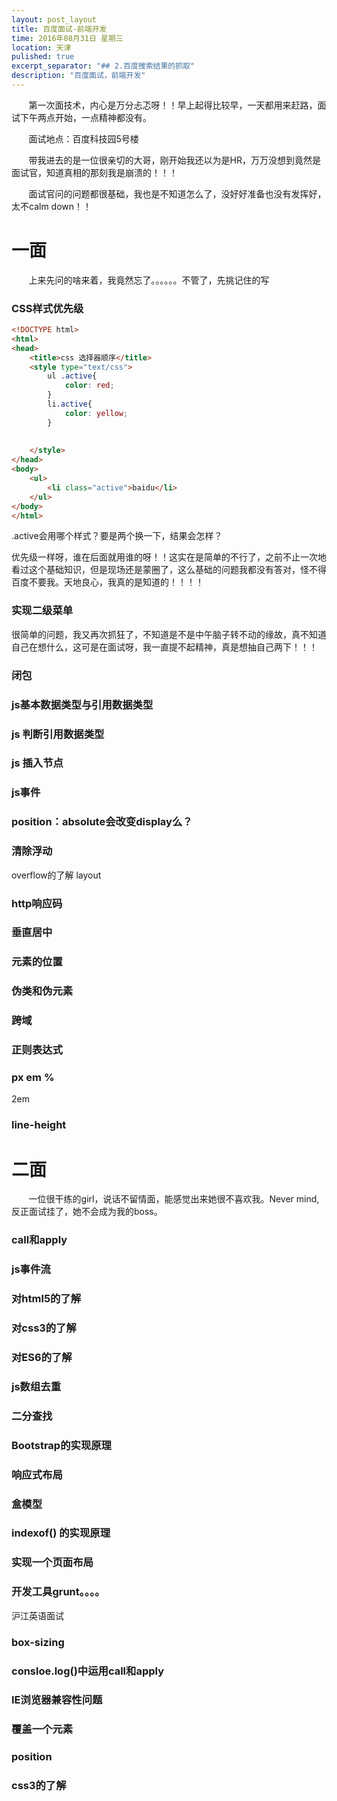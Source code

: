 ```yaml
---
layout: post_layout
title: 百度面试-前端开发
time: 2016年08月31日 星期三
location: 天津
pulished: true
excerpt_separator: "## 2.百度搜索结果的抓取"
description: "百度面试，前端开发"
---
```

&#160; &#160; &#160; &#160;第一次面技术，内心是万分忐忑呀！！早上起得比较早，一天都用来赶路，面试下午两点开始，一点精神都没有。


&#160; &#160; &#160; &#160;面试地点：百度科技园5号楼

&#160; &#160; &#160; &#160;带我进去的是一位很亲切的大哥，刚开始我还以为是HR，万万没想到竟然是面试官，知道真相的那刻我是崩溃的！！！


&#160; &#160; &#160; &#160;面试官问的问题都很基础，我也是不知道怎么了，没好好准备也没有发挥好，太不calm down！！

# 一面

&#160; &#160; &#160; &#160;上来先问的啥来着，我竟然忘了。。。。。。不管了，先挑记住的写

###  CSS样式优先级

```html
<!DOCTYPE html>
<html>
<head>
	<title>css 选择器顺序</title>
	<style type="text/css">
		ul .active{
	    	color: red;
	    }
		li.active{
	    	color: yellow;
	    }
	    
	    
	</style>
</head>
<body>
 	<ul>
 		<li class="active">baidu</li>
 	</ul>
</body>
</html>
```

.active会用哪个样式？要是两个换一下，结果会怎样？

优先级一样呀，谁在后面就用谁的呀！！这实在是简单的不行了，之前不止一次地看过这个基础知识，但是现场还是蒙圈了，这么基础的问题我都没有答对，怪不得百度不要我。天地良心，我真的是知道的！！！！

### 实现二级菜单

很简单的问题，我又再次抓狂了，不知道是不是中午脑子转不动的缘故，真不知道自己在想什么，这可是在面试呀，我一直提不起精神，真是想抽自己两下！！！



### 闭包


### js基本数据类型与引用数据类型


### js 判断引用数据类型

### js 插入节点


### js事件


### position：absolute会改变display么？

### 清除浮动
overflow的了解 layout


### http响应码

### 垂直居中

### 元素的位置

### 伪类和伪元素

### 跨域

### 正则表达式

### px em % 

2em

### line-height

# 二面

&#160; &#160; &#160; &#160;一位很干练的girl，说话不留情面，能感觉出来她很不喜欢我。Never mind,反正面试挂了，她不会成为我的boss。

### call和apply

### js事件流

### 对html5的了解

### 对css3的了解

### 对ES6的了解

### js数组去重

### 二分查找

### Bootstrap的实现原理

### 响应式布局

### 盒模型

### indexof() 的实现原理

### 实现一个页面布局

### 开发工具grunt。。。。


沪江英语面试

### box-sizing

### consloe.log()中运用call和apply

### IE浏览器兼容性问题

### 覆盖一个元素

### position

### css3的了解